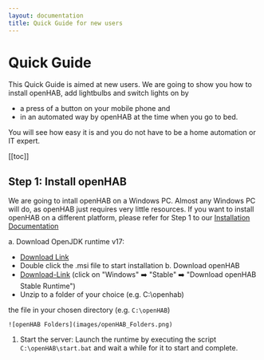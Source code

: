 ```yaml
---
layout: documentation
title: Quick Guide for new users
---
```


# Quick Guide

This Quick Guide is aimed at new users.
We are going to show you how to install openHAB, add lightbulbs and switch lights on by
- a press of a button on your mobile phone and
- in an automated way by openHAB at the time when you go to bed.

You will see how easy it is and you do not have to be a home automation or IT expert.

[[toc]]

## Step 1: Install openHAB

We are going to intall openHAB on a Windows PC. Almost any Windows PC will do, as openHAB just requires very little resources. If you want to install openHAB on a different platform, please refer for Step 1 to our [Installation Documentation](installation.html)

a. Download OpenJDK runtime v17:
  - [Download Link](https://cdn.azul.com/zulu/bin/zulu17.44.53-ca-jre17.0.8.1-win_x64.msi)
  - Double click the .msi file to start installation
b. Download openHAB
  - [Download-Link](https://www.openhab.org/download/) (click on "Windows" ➡️ "Stable" ➡️ "Download openHAB Stable Runtime")
  - Unzip to a folder of your choice (e.g. C:\openhab)

the file in your chosen directory (e.g. `C:\openHAB`)

    ![openHAB Folders](images/openHAB_Folders.png)

1. Start the server: Launch the runtime by executing the script `C:\openHAB\start.bat` and wait a while for it to start and complete.
